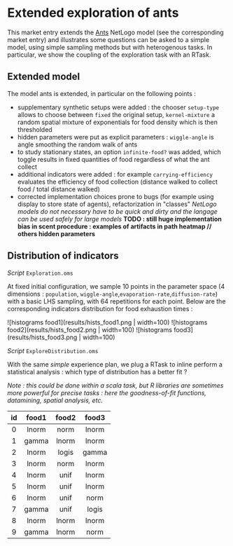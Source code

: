 # Extended exploration of ants

This market entry extends the [Ants](http://ccl.northwestern.edu/netlogo/models/Ants) NetLogo model (see the corresponding market entry) and illustrates some questions can be asked to a simple model, using simple sampling methods but with heterogenous tasks. In particular, we show the coupling of the exploration task with an RTask.

## Extended model

The model ants is extended, in particular on the following points :
  - supplementary synthetic setups were added : the chooser `setup-type` allows to choose between `fixed` the original setup, `kernel-mixture` a random spatial mixture of exponentials for food density which is then thresholded
  - hidden parameters were put as explicit parameters : `wiggle-angle` is angle smoothing the random walk of ants
  - to study stationary states, an option `infinite-food?` was added, which toggle results in fixed quantities of food regardless of what the ant collect
  - additional indicators were added : for example `carrying-efficiency` evaluates the efficiency of food collection (distance walked to collect food / total distance walked)
  - corrected implementation choices prone to bugs (for example using display to store state of agents), refactorization in "classes" *NetLogo models do not necessary have to be quick and dirty and the langage can be used safely for large models* **TODO : still huge implementation bias in scent procedure : examples of artifacts in path heatmap // others hidden parameters**

## Distribution of indicators

*Script* `Exploration.oms`

At fixed initial configuration, we sample 10 points in the parameter space (4 dimensions : `population`, `wiggle-angle`,`evaporation-rate`,`diffusion-rate`) with a basic LHS sampling, with 64 repetitions for each point. Below are the corresponding indicators distribution for food exhaustion times :

![histograms food1](results/hists_food1.png | width=100) ![histograms food2](results/hists_food2.png | width=100) ![histograms food3](results/hists_food3.png | width=100)

*Script* `ExploreDistribution.oms`

With the same *simple* experience plan, we plug a RTask to inline perform a statistical analysis : which type of distribution has a better fit ?

*Note : this could be done within a scala task, but R libraries are sometimes more powerful for precise tasks : here the goodness-of-fit functions, datamining, spatial analysis, etc.*

id  |   food1  |  food2   |   food3
:--:|:--------:|:--------:|:---------:
 0  |  lnorm   |   norm   |  lnorm  
 1  |  gamma   |   lnorm  |  lnorm
 2  |  lnorm   |   logis  |  gamma
 3  |  lnorm   |   norm   |  lnorm
 4  |  lnorm   |   unif   |  lnorm
 5  |  lnorm   |   unif   |  lnorm
 6  |  lnorm   |   unif   |  norm  
 7  |  gamma   |   unif   |  logis
 8  |  lnorm   |  lnorm   |  lnorm
 9  |  gamma   |  lnorm   |  norm
